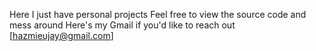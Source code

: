 Here I just have personal projects
Feel free to view the source code and mess around
Here's my Gmail if you'd like to reach out [hazmieujay@gmail.com]
